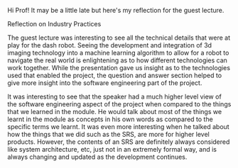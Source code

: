 Hi Prof! It may be a little late but here's my reflection for the guest lecture.

Reflection on Industry Practices

The guest lecture was interesting to see all the technical details that were at play for the dash robot. 
Seeing the development and integration of 3d imaging technology into a machine learning algorithm to allow 
for a robot to navigate the real world is enlightening as to how different technologies can work together. 
While the presentation gave us insight as to the technologies used that enabled the project, the question and 
answer section helped to give more insight into the software engineering part of the project. 

It was interesting to see that the speaker had a much higher level view of the software engineering aspect of 
the project when compared to the things that we learned in the module. He would talk about most of the things 
we learnt in the module as concepts in his own words as compared to the specific terms we learnt. It was even 
more interesting when he talked about how the things that we did such as the SRS, are more for higher level products. 
However, the contents of an SRS are definitely always considered like system architecture, etc, just not 
in an extremely formal way, and is always changing and updated as the development continues.
